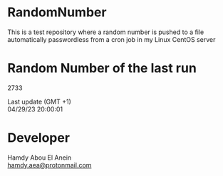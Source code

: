 # RandomNumber    
This is a test repository where a random number is pushed to a file automatically passwordless from a cron job in my Linux CentOS server    
# Random Number of the last run   
2733
      
Last update (GMT +1)    
04/29/23 20:00:01
# Developer    
Hamdy Abou El Anein   
hamdy.aea@protonmail.com
